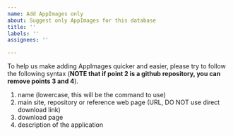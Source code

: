 ```yaml
---
name: Add AppImages only
about: Suggest only AppImages for this database
title: ''
labels: ''
assignees: ''

---
```


To help us make adding AppImages quicker and easier, please try to follow the following syntax (**NOTE that if point 2 is a github repository, you can remove points 3 and 4**).

1. name (lowercase, this will be the command to use)
2. main site, repository or reference web page (URL, DO NOT use direct download link)
3. download page
4. description of the application

